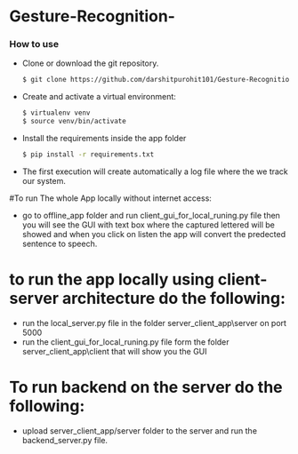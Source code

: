 # Gesture-Recognition-


### How to use

- Clone or download the git repository.
    ```sh
    $ git clone https://github.com/darshitpurohit101/Gesture-Recognition-.git
    ```
- Create and activate a virtual environment:
    ```sh
    $ virtualenv venv
    $ source venv/bin/activate
    ```
- Install the requirements inside the app folder
    ```sh
    $ pip install -r requirements.txt
    ```
- The first execution will create automatically a log file where the we track our system.

#To run The whole App locally without internet access:

- go to offline_app folder and  run client_gui_for_local_runing.py file then you will see the GUI with text box where the captured lettered will be showed
and when you click on listen the app will convert the predected sentence to speech.

# to run the app locally using client-server architecture do the following:

- run the local_server.py file in the folder server_client_app\server on port 5000
- run the client_gui_for_local_runing.py file form the folder  server_client_app\client that will show you the GUI


# To run backend on the server do the following:

- upload server_client_app/server folder to the server and run the backend_server.py file.
